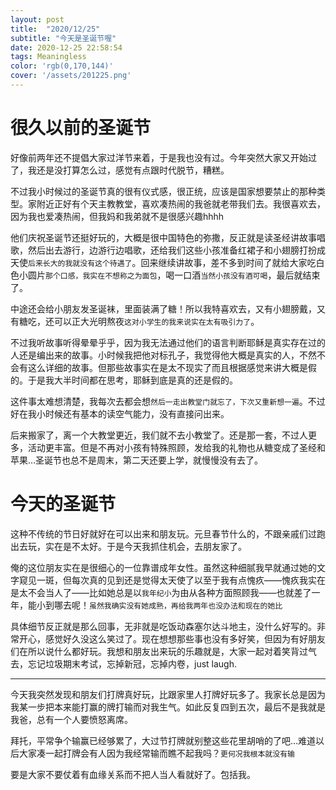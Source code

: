 ```yaml
---
layout: post
title:  "2020/12/25"
subtitle: "今天是圣诞节喔"
date: 2020-12-25 22:58:54
tags: Meaningless
color: 'rgb(0,170,144)'
cover: '/assets/201225.png'
---
```

# 很久以前的圣诞节
好像前两年还不提倡大家过洋节来着，于是我也没有过。今年突然大家又开始过了，我还是没打算怎么过，感觉有点跟时代脱节，糟糕。

不过我小时候过的圣诞节真的很有仪式感，很正统，应该是国家想要禁止的那种类型。家附近正好有个天主教教堂，喜欢凑热闹的我爸就老带我们去。我很喜欢去，因为我也爱凑热闹，但我妈和我弟就不是很感兴趣hhhh

他们庆祝圣诞节还挺好玩的，大概是很中国特色的弥撒，反正就是读圣经讲故事唱歌，然后出去游行，边游行边唱歌，还给我们这些小孩准备红裙子和小翅膀打扮成天使`后来长大的我就没有这个待遇了`。回来继续讲故事，差不多到时间了就给大家吃白色小圆片`那个口感，我实在不想称之为面包`，喝一口酒`当然小孩没有酒可喝`，最后就结束了。

中途还会给小朋友发圣诞袜，里面装满了糖！所以我特喜欢去，又有小翅膀戴，又有糖吃，还可以正大光明熬夜`这对小学生的我来说实在太有吸引力了`。

不过我听故事听得晕晕乎乎，因为我无法通过他们的语言判断耶稣是真实存在过的人还是编出来的故事。小时候我把他对标孔子，我觉得他大概是真实的人，不然不会有这么详细的故事。但那些故事实在是太不现实了而且根据感觉来讲大概是假的。于是我大半时间都在思考，耶稣到底是真的还是假的。

这件事太难想清楚，我每次去都会想`然后一走出教堂门就忘了，下次又重新想一遍`。不过好在我小时候还有基本的读空气能力，没有直接问出来。

后来搬家了，离一个大教堂更近，我们就不去小教堂了。还是那一套，不过人更多，活动更丰富。但是不再对小孩有特殊照顾，发给我的礼物也从糖变成了圣经和苹果…圣诞节也总不是周末，第二天还要上学，就慢慢没有去了。

# 今天的圣诞节
这种不传统的节日好就好在可以出来和朋友玩。元旦春节什么的，不跟亲戚们过跑出去玩，实在是不太好。于是今天我抓住机会，去朋友家了。

俺的这位朋友实在是很细心的一位靠谱成年女性。虽然这种细腻我早就通过她的文字窥见一斑，但每次真的见到还是觉得太天使了以至于我有点愧疚——愧疚我实在是太不会当人了——比如她总是以`我年纪小`为由从各种方面照顾我——也就差了一年，能小到哪去呢！`虽然我确实没有她成熟，再给我两年也没办法和现在的她比`

具体细节反正就是那么回事，无非就是吃饭动森塞尔达斗地主，没什么好写的。非常开心，感觉好久没这么笑过了。现在想想那些事也没有多好笑，但因为有好朋友们在所以说什么都好玩。我想和朋友出来玩的乐趣就是，大家一起对着笑背过气去，忘记垃圾期末考试，忘掉新冠，忘掉内卷，just laugh.

---
今天我突然发现和朋友们打牌真好玩，比跟家里人打牌好玩多了。我家长总是因为我某一步把本来能打赢的牌打输而对我生气。如此反复四到五次，最后不是我就是我爸，总有一个人要愤怒离席。

拜托，平常争个输赢已经够累了，大过节打牌就别整这些花里胡哨的了吧…难道以后大家凑一起打牌会有人因为我经常输而瞧不起我吗？`更何况我根本就没有输`

要是大家不要仗着有血缘关系而不把人当人看就好了。包括我。
